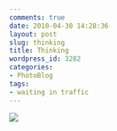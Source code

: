 ```yaml
---
comments: true
date: 2010-04-30 14:28:36
layout: post
slug: thinking
title: Thinking
wordpress_id: 3282
categories:
- PhotoBlog
tags:
- waiting in traffic
---
```


![](http://ryanfitzer.com/main/wp-content/uploads/2010/04/2010-04-28-at-12-11-15.jpg)
